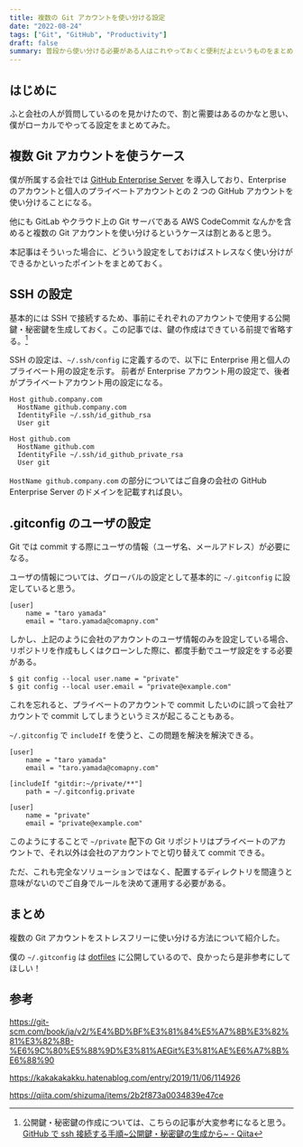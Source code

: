 ```yaml
---
title: 複数の Git アカウントを使い分ける設定
date: "2022-08-24"
tags: ["Git", "GitHub", "Productivity"]
draft: false
summary: 普段から使い分ける必要がある人はこれやっておくと便利だよというものをまとめた
---
```


## はじめに

ふと会社の人が質問しているのを見かけたので、割と需要はあるのかなと思い、僕がローカルでやってる設定をまとめてみた。

## 複数 Git アカウントを使うケース

僕が所属する会社では [GitHub Enterprise Server](https://github.co.jp/enterprise.html) を導入しており、Enterprise のアカウントと個人のプライベートアカウントとの 2 つの GitHub アカウントを使い分けることになる。

他にも GitLab やクラウド上の Git サーバである AWS CodeCommit なんかを含めると複数の Git アカウントを使い分けるというケースは割とあると思う。

本記事はそういった場合に、どういう設定をしておけばストレスなく使い分けができるかといったポイントをまとめておく。

## SSH の設定

基本的には SSH で接続するため、事前にそれぞれのアカウントで使用する公開鍵・秘密鍵を生成しておく。この記事では、鍵の作成はできている前提で省略する。[^1]

SSH の設定は、`~/.ssh/config` に定義するので、以下に Enterprise 用と個人のプライベート用の設定を示す。
前者が Enterprise アカウント用の設定で、後者がプライベートアカウント用の設定になる。

```plain:~/.ssh/config showLineNumbers
Host github.company.com
  HostName github.company.com
  IdentityFile ~/.ssh/id_github_rsa
  User git

Host github.com
  HostName github.com
  IdentityFile ~/.ssh/id_github_private_rsa
  User git
```

`HostName github.company.com` の部分についてはご自身の会社の GitHub Enterprise Server のドメインを記載すれば良い。

## .gitconfig のユーザの設定

Git では commit する際にユーザの情報（ユーザ名、メールアドレス）が必要になる。

ユーザの情報については、グローバルの設定として基本的に `~/.gitconfig` に設定していると思う。

```plain:~/.gitconfig showLineNumbers
[user]
    name = "taro yamada"
    email = "taro.yamada@comapny.com"
```

しかし、上記のように会社のアカウントのユーザ情報のみを設定している場合、リポジトリを作成もしくはクローンした際に、都度手動でユーザ設定をする必要がある。

```shell
$ git config --local user.name = "private"
$ git config --local user.email = "private@example.com"
```

これを忘れると、プライベートのアカウントで commit したいのに誤って会社アカウントで commit してしまうというミスが起こることもある。

`~/.gitconfig` で `includeIf` を使うと、この問題を解決を解決できる。

```plain:~/.gitconfig showLineNumbers
[user]
    name = "taro yamada"
    email = "taro.yamada@comapny.com"

[includeIf "gitdir:~/private/**"]
    path = ~/.gitconfig.private
```

```plain:~/.gitconfig.private showLineNumbers
[user]
    name = "private"
    email = "private@example.com"
```

このようにすることで `~/private` 配下の Git リポジトリはプライベートのアカウントで、それ以外は会社のアカウントでと切り替えて commit できる。

ただ、これも完全なソリューションではなく、配置するディレクトリを間違うと意味がないのでご自身でルールを決めて運用する必要がある。

## まとめ

複数の Git アカウントをストレスフリーに使い分ける方法について紹介した。

僕の `~/.gitconfig` は [dotfiles](https://github.com/ega4432/dotfiles/blob/main/gitconfig) に公開しているので、良かったら是非参考にしてほしい！

## 参考

https://git-scm.com/book/ja/v2/%E4%BD%BF%E3%81%84%E5%A7%8B%E3%82%81%E3%82%8B-%E6%9C%80%E5%88%9D%E3%81%AEGit%E3%81%AE%E6%A7%8B%E6%88%90

https://kakakakakku.hatenablog.com/entry/2019/11/06/114926

https://qiita.com/shizuma/items/2b2f873a0034839e47ce

[^1]: 公開鍵・秘密鍵の作成については、こちらの記事が大変参考になると思う。[GitHub で ssh 接続する手順~公開鍵・秘密鍵の生成から~ \- Qiita](https://qiita.com/shizuma/items/2b2f873a0034839e47ce)
